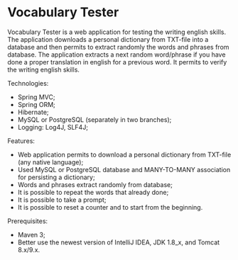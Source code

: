 # Vocabulary Tester

Vocabulary Tester is a web application for testing the writing english skills.
The application downloads a personal dictionary from TXT-file into a database and then
permits to extract randomly the words and phrases from database.
The application extracts a next random word/phrase if you have done a proper
translation in english for a previous word.
It permits to verify the writing english skills.

Technologies:
- Spring MVC;
- Spring ORM;
- Hibernate;
- MySQL or PostgreSQL (separately in two branches);
- Logging: Log4J, SLF4J;

Features:
- Web application permits to download a personal dictionary from TXT-file (any native language);
- Used MySQL or PostgreSQL database and MANY-TO-MANY association for persisting a dictionary;
- Words and phrases extract randomly from database;
- It is possible to repeat the words that already done;
- It is possible to take a prompt;
- It is possible to reset a counter and to start from the beginning.

Prerequisites:
- Maven 3;
- Better use the newest version of IntelliJ IDEA, JDK 1.8_x, and Tomcat 8.x/9.x.